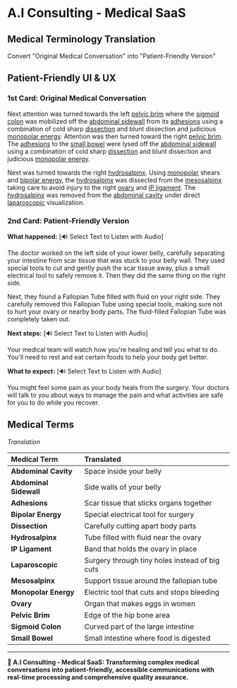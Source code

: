 # A.I Consulting - Medical SaaS

## Medical Terminology Translation

Convert "Original Medical Conversation" into "Patient-Friendly Version"


## Patient-Friendly UI & UX


### 1st Card: Original Medical Conversation

Next attention was turned towards the left [pelvic brim](https://my.clevelandclinic.org/health/body/pelvis) where the [sigmoid colon](https://my.clevelandclinic.org/health/body/22134-colon-large-intestine) was mobilized off the [abdominal sidewall](https://my.clevelandclinic.org/health/body/21755-abdominal-muscles) from its [adhesions](https://my.clevelandclinic.org/health/diseases/15254-abdominal-adhesions) using a combination of cold sharp [dissection](https://medlineplus.gov/ency/article/002349.htm) and blunt dissection and judicious [monopolar energy](https://www.aspensurgical.com/Resources/Documents/Articles/bipolar-electrosurgery-vs-monopolar-electrosurgery). Attention was then turned toward the right [pelvic brim](https://my.clevelandclinic.org/health/body/pelvis). The [adhesions](https://my.clevelandclinic.org/health/diseases/15254-abdominal-adhesions) to the [small bowel](https://my.clevelandclinic.org/health/body/22135-small-intestine) were lysed off the [abdominal sidewall](https://my.clevelandclinic.org/health/body/21755-abdominal-muscles) using a combination of cold sharp [dissection](https://medlineplus.gov/ency/article/002349.htm) and blunt dissection and judicious [monopolar energy](https://www.aspensurgical.com/Resources/Documents/Articles/bipolar-electrosurgery-vs-monopolar-electrosurgery).

Next was turned towards the right [hydrosalpinx](https://my.clevelandclinic.org/health/diseases/24437-hydrosalpinx). Using [monopolar](https://www.aspensurgical.com/Resources/Documents/Articles/bipolar-electrosurgery-vs-monopolar-electrosurgery) shears and [bipolar energy](https://www.aspensurgical.com/Resources/Documents/Articles/bipolar-electrosurgery-vs-monopolar-electrosurgery), the [hydrosalpinx](https://my.clevelandclinic.org/health/diseases/24437-hydrosalpinx) was dissected from the [mesosalpinx](https://www.imaios.com/en/e-anatomy/anatomical-structures/mesosalpinx-1541222256#) taking care to avoid injury to the right [ovary](https://my.clevelandclinic.org/health/body/22999-ovaries) and [IP ligament](https://www.imaios.com/en/e-anatomy/anatomical-structures/suspensory-ligament-of-left-ovary-infundibulopelvic-ligament-female-121132432#). The [hydrosalpinx](https://my.clevelandclinic.org/health/diseases/24437-hydrosalpinx) was removed from the [abdominal cavity](https://my.clevelandclinic.org/health/body/22894-peritoneum) under direct [laparoscopic](https://my.clevelandclinic.org/health/procedures/4819-laparoscopy) visualization.

### 2nd Card: Patient-Friendly Version

**What happened:** [🔊 Select Text to Listen with Audio]

The doctor worked on the left side of your lower belly, carefully separating your intestine from scar tissue that was stuck to your belly wall. They used special tools to cut and gently push the scar tissue away, plus a small electrical tool to safely remove it. Then they did the same thing on the right side.

Next, they found a Fallopian Tube filled with fluid on your right side. They carefully removed this Fallopian Tube using special tools, making sure not to hurt your ovary or nearby body parts. The fluid-filled Fallopian Tube was completely taken out.

**Next steps:** [🔊 Select Text to Listen with Audio]

Your medical team will watch how you're healing and tell you what to do. You'll need to rest and eat certain foods to help your body get better.

**What to expect:** [🔊 Select Text to Listen with Audio]

You might feel some pain as your body heals from the surgery. Your doctors will talk to you about ways to manage the pain and what activities are safe for you to do while you recover.


## Medical Terms

*Translation*

| Medical Term | Translated |
|:------|:---------------|
| **Abdominal Cavity** | Space inside your belly |
| **Abdominal Sidewall** | Side walls of your belly |
| **Adhesions** | Scar tissue that sticks organs together |
| **Bipolar Energy** | Special electrical tool for surgery |
| **Dissection** | Carefully cutting apart body parts |
| **Hydrosalpinx** | Tube filled with fluid near the ovary |
| **IP Ligament** | Band that holds the ovary in place |
| **Laparoscopic** | Surgery through tiny holes instead of big cuts |
| **Mesosalpinx** | Support tissue around the fallopian tube |
| **Monopolar Energy** | Electric tool that cuts and stops bleeding |
| **Ovary** | Organ that makes eggs in women |
| **Pelvic Brim** | Edge of the hip bone area |
| **Sigmoid Colon** | Curved part of the large intestine |
| **Small Bowel** | Small intestine where food is digested |



---

**🎯 A.I Consulting - Medical SaaS: Transforming complex medical conversations into patient-friendly, accessible communications with real-time processing and comprehensive quality assurance.**
